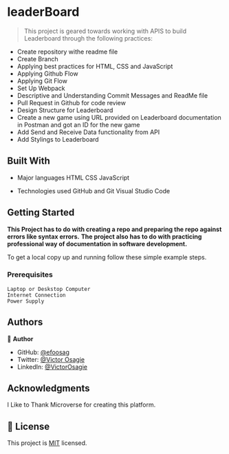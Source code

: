 # leaderBoard

> This project is geared towards working with APIS to build Leaderboard through the following practices:

- Create repository withe readme file
- Create Branch
- Applying best practices for HTML, CSS and JavaScript
- Applying Github Flow
- Applying Git Flow
- Set Up Webpack
- Descriptive and Understanding Commit Messages and ReadMe file
- Pull Request in Github for code review
- Design Structure for Leaderboard
- Create a new game using URL provided on Leaderboard documentation in Postman and got an ID for the new game
- Add Send and Receive Data functionality from API
- Add Stylings to Leaderboard

## Built With

- Major languages
  HTML
  CSS
  JavaScript

- Technologies used
  GitHub and Git
  Visual Studio Code

## Getting Started

**This Project has to do with creating a repo and preparing the repo against errors like syntax errors.**
**The project also has to do with practicing professional way of documentation in software development.**

To get a local copy up and running follow these simple example steps.

### Prerequisites

    Laptop or Deskstop Computer
    Internet Connection
    Power Supply

## Authors

👤 **Author**

- GitHub: [@efoosag](https://github.com/efoosag)
- Twitter: [@Victor Osagie](https://www.twitter.com/Victorosagie08)
- LinkedIn: [@VictorOsagie](https://www.linkedin.com/in/victor-osagie-a713ba22b/)

## Acknowledgments

I Like to Thank Microverse for creating this platform.

## 📝 License

This project is [MIT](./MIT.md) licensed.

